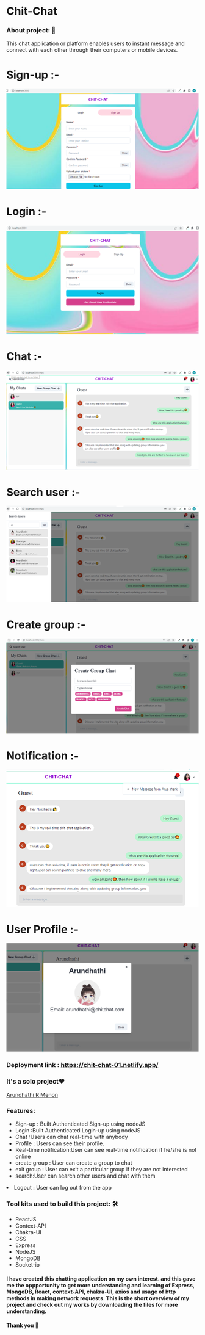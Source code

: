 # Chit-Chat


<h3>About project: 🙌</h3>
This chat application or platform enables users to instant message and connect with each other through their computers or mobile devices.
<h1>Sign-up :-</h1>
<img src="https://github.com/arundhathi6/Chit-Chat/blob/main/images/sign.png" />
<h1>Login :-</h1>
<img src="https://github.com/arundhathi6/Chit-Chat/blob/main/images/login.png"/>
<h1>Chat :-</h1>
<img src="https://github.com/arundhathi6/Chit-Chat/blob/main/images/chat-page.png"/>
<h1>Search user :-</h1>
<img src="https://github.com/arundhathi6/Chit-Chat/blob/main/images/search_user.png"/>
<h1>Create group :-</h1>
<img src="https://github.com/arundhathi6/Chit-Chat/blob/main/images/creating%20group.png"/>
<h1>Notification :-</h1>
<img src="https://github.com/arundhathi6/Chit-Chat/blob/main/images/notification.png"/>
<h1>User Profile :-</h1>
<img src="https://github.com/arundhathi6/Chit-Chat/blob/main/images/use-profile.png"/>

<h3>Deployment link : <a href="https://chit-chat-01.netlify.app/">https://chit-chat-01.netlify.app/</a></h3>
<h3>It's a solo project❤️</h3>
  <a href="https://github.com/arundhathi6">Arundhathi R Menon</a><br>
    
   <h3>Features:</h3>
      <ul>
            <li> Sign-up : Built Authenticated Sign-up using nodeJS</li>
            <li> Login :Built Authenticated Login-up using nodeJS</li>
            <li> Chat  :Users can chat real-time with anybody</li>
            <li> Profile : Users can see their profile.</li>
          <li>Real-time notification:User can see real-time notification if he/she is not online</li>
            <li>create group : User can create a group to chat</li>
   <li>exit group : User can exit a particular group if they are not interested</li>
            <li>search:User can search other users and chat with them</li></ul>
            <li>Logout : User can log out from the app</li>

   
   <h3>Tool kits used to build this project: 🛠</h3>
  <ul>
 
   <li>ReactJS</li>
   <li>Context-API</li>
   <li>Chakra-UI</li>
   <li>CSS</li>
   <li>Express</li>
   <li>NodeJS</li>
   <li>MongoDB</li>
<li>Socket-io</li></ul>
  <h4>I have created this chatting application on my own interest. and this gave me the oppportunity to get more understanding and learning of Express, MongoDB, React, context-API, chakra-UI, axios and usage of http methods in making network requests. This is the short overview of my project and check out my works by downloading the files for more understanding.</h4>
  <h4>Thank you 🙌</h4>

